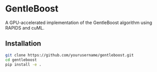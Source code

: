 # GentleBoost

A GPU-accelerated implementation of the GentleBoost algorithm using RAPIDS and cuML.

## Installation

```bash
git clone https://github.com/yourusername/gentleboost.git
cd gentleboost
pip install -e .
```
